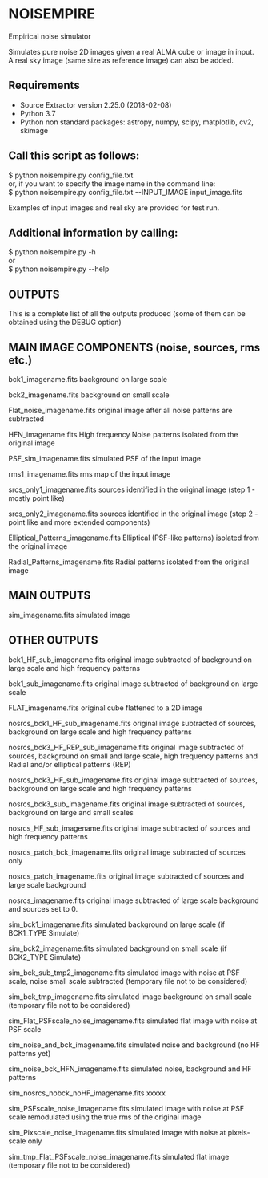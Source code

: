 # NOISEMPIRE
Empirical noise simulator

Simulates pure noise 2D images given a real ALMA cube or image in input.  
A real sky image (same size as reference image) can also be added.

Requirements
------------
- Source Extractor version 2.25.0 (2018-02-08)
- Python 3.7
- Python non standard packages: astropy, numpy, scipy, matplotlib, cv2, skimage

Call this script as follows:
----------------------------
$ python noisempire.py config_file.txt  
or, if you want to specify the image name in the command line:  
$ python noisempire.py config_file.txt --INPUT_IMAGE input_image.fits  

Examples of input images and real sky are provided for test run.

Additional information by calling:
---------------------------------

$ python noisempire.py -h  
or  
$ python noisempire.py --help  

OUTPUTS
--------------------------
This is a complete list of all the outputs produced (some of them can be obtained using the DEBUG option)

MAIN IMAGE COMPONENTS (noise, sources, rms etc.)
------------------------------------------------

bck1_imagename.fits
background on large scale

bck2_imagename.fits
background on small scale

Flat_noise_imagename.fits
original image after all noise patterns are subtracted

HFN_imagename.fits
High frequency Noise patterns isolated from the original image

PSF_sim_imagename.fits
simulated PSF of the input image

rms1_imagename.fits
rms map of the input image

srcs_only1_imagename.fits
sources identified in the original image (step 1 - mostly point like)

srcs_only2_imagename.fits
sources identified in the original image (step 2 - point like and more extended components)

Elliptical_Patterns_imagename.fits
Elliptical (PSF-like patterns) isolated from the original image

Radial_Patterns_imagename.fits
Radial patterns isolated from the original image


MAIN OUTPUTS
------------

sim_imagename.fits
simulated image 


OTHER OUTPUTS
-------------

bck1_HF_sub_imagename.fits
original image subtracted of background on large scale and high frequency patterns

bck1_sub_imagename.fits
original image subtracted of background on large scale

FLAT_imagename.fits
original cube flattened to a 2D image

nosrcs_bck1_HF_sub_imagename.fits
original image subtracted of sources, background on large scale and high frequency patterns

nosrcs_bck3_HF_REP_sub_imagename.fits
original image subtracted of sources, background on small and large scale, high frequency patterns and Radial and/or elliptical patterns (REP)

nosrcs_bck3_HF_sub_imagename.fits
original image subtracted of sources, background on large scale and high frequency patterns

nosrcs_bck3_sub_imagename.fits
original image subtracted of sources, background on large and small scales

nosrcs_HF_sub_imagename.fits
original image subtracted of sources and high frequency patterns

nosrcs_patch_bck_imagename.fits
original image subtracted of sources only

nosrcs_patch_imagename.fits
original image subtracted of sources and large scale background

nosrcs_imagename.fits
original image subtracted of large scale background and sources set to 0.

sim_bck1_imagename.fits
simulated background on large scale (if BCK1_TYPE Simulate)

sim_bck2_imagename.fits
simulated background on small scale (if BCK2_TYPE Simulate)

sim_bck_sub_tmp2_imagename.fits
simulated image with noise at PSF scale, noise small scale subtracted  (temporary file not to be considered)

sim_bck_tmp_imagename.fits
simulated image background on small scale (temporary file not to be considered)

sim_Flat_PSFscale_noise_imagename.fits
simulated flat image with noise at PSF scale 

sim_noise_and_bck_imagename.fits
simulated noise and background (no HF patterns yet)

sim_noise_bck_HFN_imagename.fits
simulated noise, background and HF patterns

sim_nosrcs_nobck_noHF_imagename.fits
xxxxx

sim_PSFscale_noise_imagename.fits
simulated image with noise at PSF scale remodulated using the true rms of the original image

sim_Pixscale_noise_imagename.fits
simulated image with noise at pixels-scale only

sim_tmp_Flat_PSFscale_noise_imagename.fits
simulated flat image (temporary file not to be considered)


